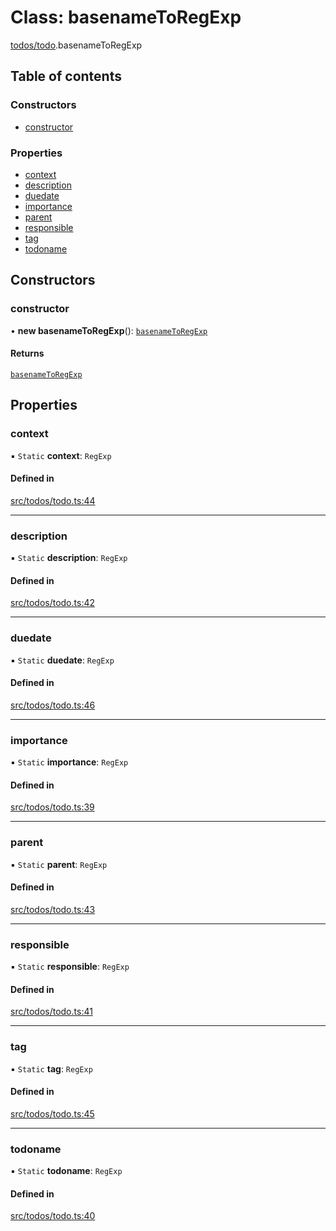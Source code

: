 # Class: basenameToRegExp

[todos/todo](../wiki/todos.todo).basenameToRegExp

## Table of contents

### Constructors

- [constructor](../wiki/todos.todo.basenameToRegExp#constructor)

### Properties

- [context](../wiki/todos.todo.basenameToRegExp#context)
- [description](../wiki/todos.todo.basenameToRegExp#description)
- [duedate](../wiki/todos.todo.basenameToRegExp#duedate)
- [importance](../wiki/todos.todo.basenameToRegExp#importance)
- [parent](../wiki/todos.todo.basenameToRegExp#parent)
- [responsible](../wiki/todos.todo.basenameToRegExp#responsible)
- [tag](../wiki/todos.todo.basenameToRegExp#tag)
- [todoname](../wiki/todos.todo.basenameToRegExp#todoname)

## Constructors

### constructor

• **new basenameToRegExp**(): [`basenameToRegExp`](../wiki/todos.todo.basenameToRegExp)

#### Returns

[`basenameToRegExp`](../wiki/todos.todo.basenameToRegExp)

## Properties

### context

▪ `Static` **context**: `RegExp`

#### Defined in

[src/todos/todo.ts:44](https://github.com/MsgtGreer/ToDoMD/blob/c649f42/src/todos/todo.ts#L44)

___

### description

▪ `Static` **description**: `RegExp`

#### Defined in

[src/todos/todo.ts:42](https://github.com/MsgtGreer/ToDoMD/blob/c649f42/src/todos/todo.ts#L42)

___

### duedate

▪ `Static` **duedate**: `RegExp`

#### Defined in

[src/todos/todo.ts:46](https://github.com/MsgtGreer/ToDoMD/blob/c649f42/src/todos/todo.ts#L46)

___

### importance

▪ `Static` **importance**: `RegExp`

#### Defined in

[src/todos/todo.ts:39](https://github.com/MsgtGreer/ToDoMD/blob/c649f42/src/todos/todo.ts#L39)

___

### parent

▪ `Static` **parent**: `RegExp`

#### Defined in

[src/todos/todo.ts:43](https://github.com/MsgtGreer/ToDoMD/blob/c649f42/src/todos/todo.ts#L43)

___

### responsible

▪ `Static` **responsible**: `RegExp`

#### Defined in

[src/todos/todo.ts:41](https://github.com/MsgtGreer/ToDoMD/blob/c649f42/src/todos/todo.ts#L41)

___

### tag

▪ `Static` **tag**: `RegExp`

#### Defined in

[src/todos/todo.ts:45](https://github.com/MsgtGreer/ToDoMD/blob/c649f42/src/todos/todo.ts#L45)

___

### todoname

▪ `Static` **todoname**: `RegExp`

#### Defined in

[src/todos/todo.ts:40](https://github.com/MsgtGreer/ToDoMD/blob/c649f42/src/todos/todo.ts#L40)
